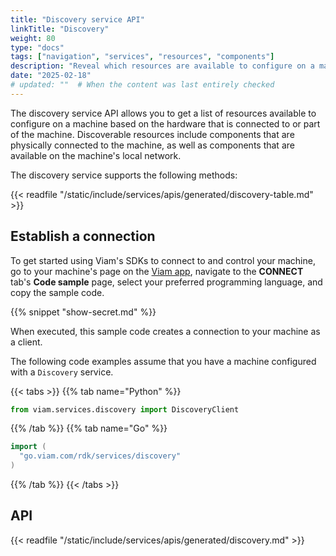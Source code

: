 ```yaml
---
title: "Discovery service API"
linkTitle: "Discovery"
weight: 80
type: "docs"
tags: ["navigation", "services", "resources", "components"]
description: "Reveal which resources are available to configure on a machine based on the hardware that is physically present."
date: "2025-02-18"
# updated: ""  # When the content was last entirely checked
---
```


The discovery service API allows you to get a list of resources available to configure on a machine based on the hardware that is connected to or part of the machine.
Discoverable resources include components that are physically connected to the machine, as well as components that are available on the machine's local network.

The discovery service supports the following methods:

{{< readfile "/static/include/services/apis/generated/discovery-table.md" >}}

## Establish a connection

To get started using Viam's SDKs to connect to and control your machine, go to your machine's page on the [Viam app](https://app.viam.com), navigate to the **CONNECT** tab's **Code sample** page, select your preferred programming language, and copy the sample code.

{{% snippet "show-secret.md" %}}

When executed, this sample code creates a connection to your machine as a client.

The following code examples assume that you have a machine configured with a `Discovery` service.

{{< tabs >}}
{{% tab name="Python" %}}

```python
from viam.services.discovery import DiscoveryClient
```

{{% /tab %}}
{{% tab name="Go" %}}

```go
import (
  "go.viam.com/rdk/services/discovery"
)
```

{{% /tab %}}
{{< /tabs >}}

## API

{{< readfile "/static/include/services/apis/generated/discovery.md" >}}
